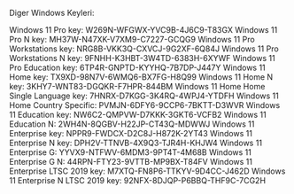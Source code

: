 Diger Windows Keyleri:

Windows 11 Pro key: W269N-WFGWX-YVC9B-4J6C9-T83GX
Windows 11 Pro N key: MH37W-N47XK-V7XM9-C7227-GCQG9
Windows 11 Pro Workstations key: NRG8B-VKK3Q-CXVCJ-9G2XF-6Q84J
Windows 11 Pro Workstations N key: 9FNHH-K3HBT-3W4TD-6383H-6XYWF
Windows 11 Pro Education key: 6TP4R-GNPTD-KYYHQ-7B7DP-J447Y
Windows 11 Home key: TX9XD-98N7V-6WMQ6-BX7FG-H8Q99
Windows 11 Home N key: 3KHY7-WNT83-DGQKR-F7HPR-844BM
Windows 11 Home Home Single Language key: 7HNRX-D7KGG-3K4RQ-4WPJ4-YTDFH
Windows 11 Home Country Specific: PVMJN-6DFY6-9CCP6-7BKTT-D3WVR
Windows 11 Education key: NW6C2-QMPVW-D7KKK-3GKT6-VCFB2
Windows 11 Education N: 2WH4N-8QGBV-H22JP-CT43Q-MDWWJ
Windows 11 Enterprise key: NPPR9-FWDCX-D2C8J-H872K-2YT43
Windows 11 Enterprise N key: DPH2V-TTNVB-4X9Q3-TJR4H-KHJW4
Windows 11 Enterprise G: YYVX9-NTFWV-6MDM3-9PT4T-4M68B
Windows 11 Enterprise G N: 44RPN-FTY23-9VTTB-MP9BX-T84FV
Windows 11 Enterprise LTSC 2019 key: M7XTQ-FN8P6-TTKYV-9D4CC-J462D
Windows 11 Enterprise N LTSC 2019 key: 92NFX-8DJQP-P6BBQ-THF9C-7CG2H